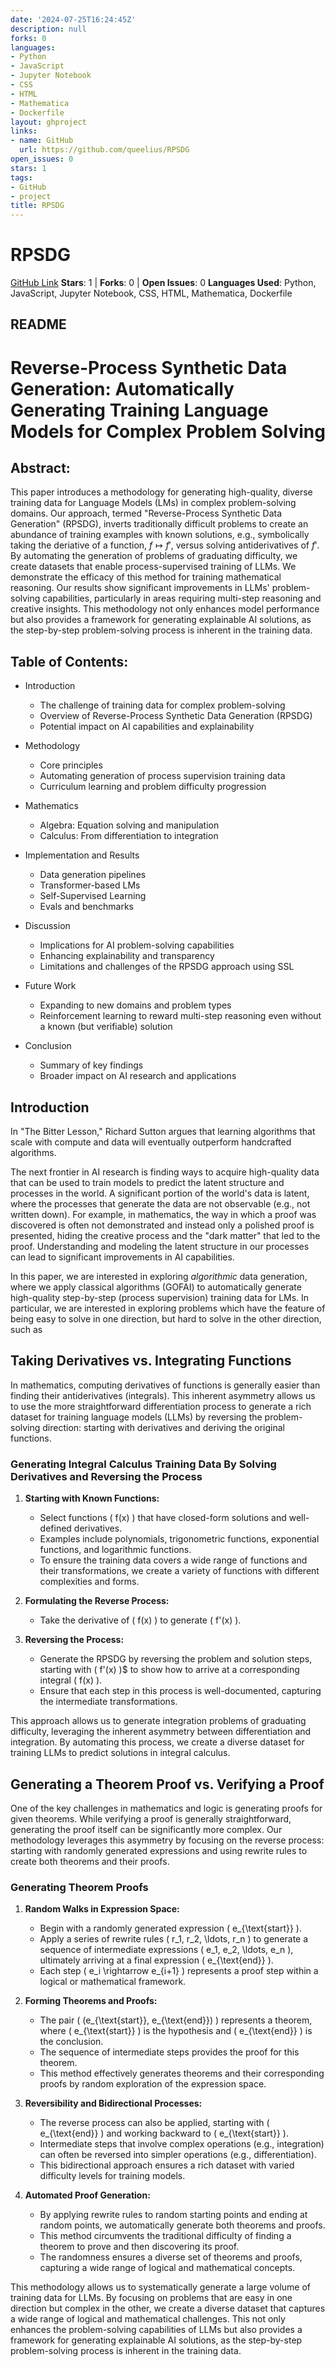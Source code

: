 ```yaml
---
date: '2024-07-25T16:24:45Z'
description: null
forks: 0
languages:
- Python
- JavaScript
- Jupyter Notebook
- CSS
- HTML
- Mathematica
- Dockerfile
layout: ghproject
links:
- name: GitHub
  url: https://github.com/queelius/RPSDG
open_issues: 0
stars: 1
tags:
- GitHub
- project
title: RPSDG
---
```

# RPSDG
[GitHub Link](https://github.com/queelius/RPSDG)
**Stars**: 1 | **Forks**: 0 | **Open Issues**: 0
**Languages Used**: Python, JavaScript, Jupyter Notebook, CSS, HTML, Mathematica, Dockerfile

## README
# Reverse-Process Synthetic Data Generation: Automatically Generating Training Language Models for Complex Problem Solving

## Abstract:
This paper introduces a methodology for generating high-quality, diverse training data for Language Models (LMs) in complex problem-solving domains. Our approach, termed "Reverse-Process Synthetic Data Generation" (RPSDG), inverts traditionally difficult problems to create an abundance of training examples with known solutions,
e.g., symbolically taking the deriative of a function, $f \mapsto f'$, versus solving antiderivatives of $f'$. By automating the generation of problems of graduating difficulty, we create datasets that enable process-supervised training of LLMs. We demonstrate the efficacy of this method for training mathematical reasoning. Our results show significant improvements in LLMs' problem-solving capabilities, particularly in areas requiring multi-step reasoning and creative insights. This methodology not only enhances model performance but also provides a framework for generating explainable AI solutions, as the step-by-step problem-solving process is inherent in the training data.

## Table of Contents:

- Introduction

   - The challenge of training data for complex problem-solving
   - Overview of Reverse-Process Synthetic Data Generation (RPSDG)
   - Potential impact on AI capabilities and explainability

- Methodology

   - Core principles
   - Automating generation of process supervision training data
   - Curriculum learning and problem difficulty progression

- Mathematics

   - Algebra: Equation solving and manipulation
   - Calculus: From differentiation to integration
   
- Implementation and Results

   - Data generation pipelines
   - Transformer-based LMs
   - Self-Supervised Learning
   - Evals and benchmarks
   
- Discussion

   - Implications for AI problem-solving capabilities
   - Enhancing explainability and transparency
   - Limitations and challenges of the RPSDG approach using SSL

- Future Work

   - Expanding to new domains and problem types
   - Reinforcement learning to reward multi-step reasoning even without a known (but verifiable) solution

- Conclusion

   - Summary of key findings
   - Broader impact on AI research and applications

## Introduction

In "The Bitter Lesson," Richard Sutton argues that learning algorithms that scale with compute and data will eventually outperform handcrafted algorithms.

The next frontier in AI research is finding ways to acquire high-quality data that can be used to train models to predict the latent structure and processes in the world. A significant portion of the world's data is latent, where the processes that generate the data are not observable (e.g., not written down). For example, in mathematics, the way in which a proof was discovered is often not demonstrated and instead only a polished proof is presented, hiding the creative process and the "dark matter" that led to the proof. Understanding and modeling the latent structure in our processes can lead to significant improvements in AI capabilities.

In this paper, we are interested in exploring *algorithmic* data generation, where we apply classical algorithms (GOFAI) to automatically generate high-quality step-by-step (process supervision) training data for LMs. In particular, we are interested in exploring problems which have the feature of being easy to solve in one direction, but hard to solve in the other direction, such as

## Taking Derivatives vs. Integrating Functions

In mathematics, computing derivatives of functions is generally easier than finding their antiderivatives (integrals). This inherent asymmetry allows us to use the more straightforward differentiation process to generate a rich dataset for training language models (LLMs) by reversing the problem-solving direction: starting with derivatives and deriving the original functions.

### Generating Integral Calculus Training Data By Solving Derivatives and Reversing the Process

1. **Starting with Known Functions:**
   - Select functions \( f(x) \) that have closed-form solutions and well-defined derivatives.
   - Examples include polynomials, trigonometric functions, exponential functions, and logarithmic functions.
   - To ensure the training data covers a wide range of functions and their transformations, we create a variety of functions with different complexities and forms.

2. **Formulating the Reverse Process:**
   - Take the derivative of \( f(x) \) to generate \( f'(x) \).

3. **Reversing the Process:**
   - Generate the RPSDG by reversing the problem and solution steps, starting with \( f'(x) \)$ to show how to arrive at a corresponding integral \( f(x) \).
   - Ensure that each step in this process is well-documented, capturing the intermediate transformations.

This approach allows us to generate integration problems of graduating difficulty, leveraging the inherent asymmetry between differentiation and integration. By automating this process, we create a diverse dataset for training LLMs to predict solutions in integral calculus.

## Generating a Theorem Proof vs. Verifying a Proof

One of the key challenges in mathematics and logic is generating proofs for given theorems. While verifying a proof is generally straightforward, generating the proof itself can be significantly more complex. Our methodology leverages this asymmetry by focusing on the reverse process: starting with randomly generated expressions and using rewrite rules to create both theorems and their proofs.

### Generating Theorem Proofs

1. **Random Walks in Expression Space:**
   - Begin with a randomly generated expression \( e_{\text{start}} \).
   - Apply a series of rewrite rules \( r_1, r_2, \ldots, r_n \) to generate a sequence of intermediate expressions \( e_1, e_2, \ldots, e_n \), ultimately arriving at a final expression \( e_{\text{end}} \).
   - Each step \( e_i \rightarrow e_{i+1} \) represents a proof step within a logical or mathematical framework.

2. **Forming Theorems and Proofs:**
   - The pair \( (e_{\text{start}}, e_{\text{end}}) \) represents a theorem, where \( e_{\text{start}} \) is the hypothesis and \( e_{\text{end}} \) is the conclusion.
   - The sequence of intermediate steps provides the proof for this theorem.
   - This method effectively generates theorems and their corresponding proofs by random exploration of the expression space.

3. **Reversibility and Bidirectional Processes:**
   - The reverse process can also be applied, starting with \( e_{\text{end}} \) and working backward to \( e_{\text{start}} \).
   - Intermediate steps that involve complex operations (e.g., integration) can often be reversed into simpler operations (e.g., differentiation).
   - This bidirectional approach ensures a rich dataset with varied difficulty levels for training models.

4. **Automated Proof Generation:**
   - By applying rewrite rules to random starting points and ending at random points, we automatically generate both theorems and proofs.
   - This method circumvents the traditional difficulty of finding a theorem to prove and then discovering its proof.
   - The randomness ensures a diverse set of theorems and proofs, capturing a wide range of logical and mathematical concepts.

This methodology allows us to systematically generate a large volume of training data for LLMs. By focusing on problems that are easy in one direction but complex in the other, we create a diverse dataset that captures a wide range of logical and mathematical challenges. This not only enhances the problem-solving capabilities of LLMs but also provides a framework for generating explainable AI solutions, as the step-by-step problem-solving process is inherent in the training data.
